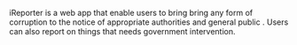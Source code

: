 iReporter is a web app that enable users to bring bring any form of corruption to the notice of appropriate authorities and general public . Users can also report on things that needs government intervention.

